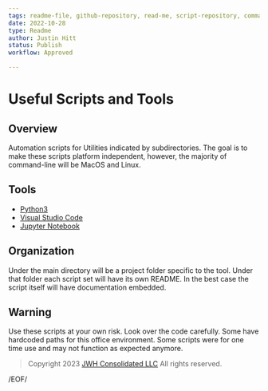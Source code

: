 ```yaml
---
tags: readme-file, github-repository, read-me, script-repository, command-line
date: 2022-10-28
type: Readme
author: Justin Hitt
status: Publish
workflow: Approved

---
```


# Useful Scripts and Tools

## Overview

Automation scripts for Utilities indicated by subdirectories. The goal is to make these scripts platform independent, however, the majority of command-line will be MacOS and Linux.

## Tools

- [Python3](https://www.python.org/)
- [Visual Studio Code](https://code.visualstudio.com/Download)
- [Jupyter Notebook](https://jupyter.org/install)

## Organization

Under the main directory will be a project folder specific to the tool. Under that folder each script set will have its own README. In the best case the script itself will have documentation embedded.

## Warning

Use these scripts at your own risk. Look over the code carefully. Some have hardcoded paths for this office environment. Some scripts were for one time use and may not function as expected anymore.

> Copyright 2023 [JWH Consolidated LLC](https://www.jwhco.com/?utm_source=repository&utm_medium=github.com&utm_content=jwhco-scripts-readme) All rights reserved.

/EOF/
